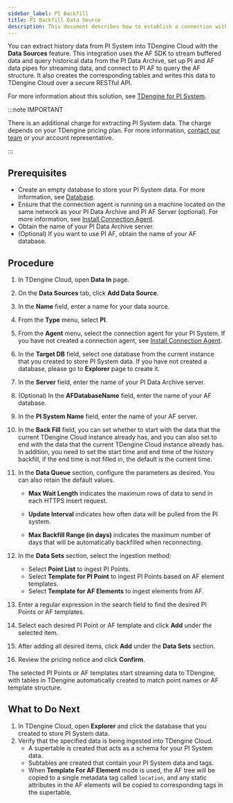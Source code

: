 ```yaml
---
sidebar_label: PI Backfill
title: PI Backfill Data Source
description: This document describes how to establish a connection with your PI System deployment and extract historical data from PI System into a TDengine Cloud instance.
---
```


You can extract history data from PI System into TDengine Cloud with the **Data Sources** feature. This integration uses the AF SDK to stream buffered data and query historical data from the PI Data Archive, set up PI and AF data pipes for streaming data, and connect to PI AF to query the AF structure. It also creates the corresponding tables and writes this data to TDengine Cloud over a secure RESTful API.

For more information about this solution, see [TDengine for PI System](https://tdengine.com/pi-system/).

:::note IMPORTANT

There is an additional charge for extracting PI System data. The charge depends on your TDengine pricing plan. For more information, [contact our team](https://tdengine.com/contact/) or your account representative.

:::

## Prerequisites

- Create an empty database to store your PI System data. For more information, see [Database](../../../programming/model/#create-database).
- Ensure that the connection agent is running on a machine located on the same network as your PI Data Archive and PI AF Server (optional). For more information, see [Install Connection Agent](../install-agent/).
- Obtain the name of your PI Data Archive server.
- (Optional) If you want to use PI AF, obtain the name of your AF database.

## Procedure

1. In TDengine Cloud, open **Data In** page.
2. On the **Data Sources** tab, click **Add Data Source**.
3. In the **Name** field, enter a name for your data source.
4. From the **Type** menu, select **PI**.
5. From the **Agent** menu, select the connection agent for your PI System.
   If you have not created a connection agent, see [Install Connection Agent](../install-agent/).
6. In the **Target DB** field, select one database from the current instance that you created to store PI System data.
   If you have not created a database, please go to **Explorer** page to create it.
7. In the **Server** field, enter the name of your PI Data Archive server.
8. (Optional) In the **AFDatabaseName** field, enter the name of your AF database.
9. In the **PI System Name** field, enter the name of your AF server.
10. In the **Back Fill** field, you can set whether to start with the data that the current TDengine Cloud instance already has, and you can also set to end with the data that the current TDengine Cloud instance already has. In addition, you need to set the start time and end time of the history backfill, if the end time is not filled in, the default is the current time.
11. In the **Data Queue** section, configure the parameters as desired. You can also retain the default values.

    - **Max Wait Length** indicates the maximum rows of data to send in each HTTPS insert request.

    - **Update Interval** indicates how often data will be pulled from the PI system.

    - **Max Backfill Range (in days)** indicates the maximum number of days that will be automatically backfilled when reconnecting.
12. In the **Data Sets** section, select the ingestion method:
    - Select **Point List** to ingest PI Points.
    - Select **Template for PI Point** to ingest PI Points based on AF element templates.
    - Select **Template for AF Elements** to ingest elements from AF.
13. Enter a regular expression in the search field to find the desired PI Points or AF templates.
14. Select each desired PI Point or AF template and click **Add** under the selected item.
15. After adding all desired items, click **Add** under the **Data Sets** section.
16. Review the pricing notice and click **Confirm**.

The selected PI Points or AF templates start streaming data to TDengine, with tables in TDengine automatically created to match point names or AF template structure.

## What to Do Next

1. In TDengine Cloud, open **Explorer** and click the database that you created to store PI System data.
2. Verify that the specified data is being ingested into TDengine Cloud.
   - A supertable is created that acts as a schema for your PI System data.
   - Subtables are created that contain your PI System data and tags.
   - When **Template For AF Element** mode is used, the AF tree will be copied to a single metadata tag called `location`, and any static attributes in the AF elements will be copied to corresponding tags in the supertable.

